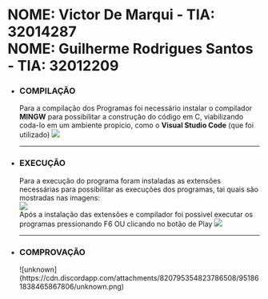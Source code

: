 <h1>
  NOME: Victor De Marqui - TIA: 32014287
  <br>
  NOME: Guilherme Rodrigues Santos - TIA: 32012209
</h1>

<ul>
  <li>
    <h3>COMPILAÇÃO</h3>
    <p>Para a compilação dos Programas foi necessário instalar o compilador <b>MINGW</b> para possibilitar a construção do código em C, viabilizando coda-lo em um ambiente                propicio, como o <b>Visual Studio Code</b> (que foi utilizado)
     <img src="https://cdn.discordapp.com/attachments/820795354823786508/951861335245848616/unknown.png">
    </p>
  </li>
  
  <hr>
  
  <li>
    <h3>EXECUÇÃO</h3>
    <p>Para a execução do programa foram instaladas as extensões necessárias para possibilitar as execuções dos programas, tai quais são mostradas nas imagens:      
      <br>
      <img src="https://cdn.discordapp.com/attachments/820795354823786508/941771361108516974/Captura_de_tela_2022-02-11_155943.png">
      <br>
      Após a instalação das extensões e compilador foi possivel executar os programas pressionando F6 OU clicando no botão de Play
      <img src="https://cdn.discordapp.com/attachments/820795354823786508/951861591484293140/unknown.png">
    </p>
  </li>
  
  <hr>
  
  <li>
    <h3>COMPROVAÇÃO</h3>
![unknown](https://cdn.discordapp.com/attachments/820795354823786508/951861838465867806/unknown.png)
